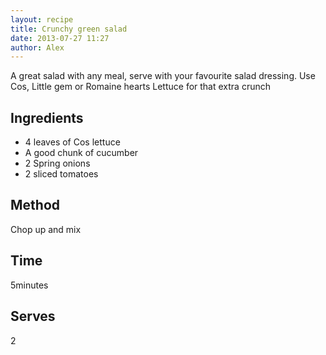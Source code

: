 ```yaml
---
layout: recipe
title: Crunchy green salad
date: 2013-07-27 11:27
author: Alex
---
```


A great salad with any meal, serve with your favourite salad dressing.
Use Cos, Little gem or Romaine hearts Lettuce for that extra crunch

## Ingredients
- 4 leaves of Cos lettuce
- A good chunk of cucumber
- 2 Spring onions
- 2 sliced tomatoes

## Method
Chop up and mix

## Time
5minutes

## Serves
2
